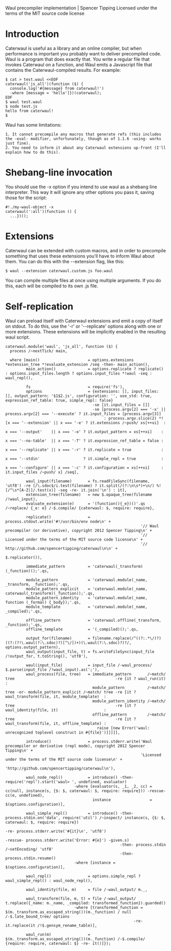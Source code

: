 Waul precompiler implementation | Spencer Tipping
Licensed under the terms of the MIT source code license

# Introduction

Caterwaul is useful as a library and an online compiler, but when performance is important you probably want to deliver precompiled code. Waul is a program that does exactly that. You write a
regular file that invokes Caterwaul on a function, and Waul emits a Javascript file that contains the Caterwaul-compiled results. For example:

    $ cat > test.waul <<EOF
    caterwaul('js_all')(function ($) {
      console.log('#{message} from caterwaul!')
      -where [message = 'hello']})(caterwaul);
    EOF
    $ waul test.waul
    $ node test.js
    hello from caterwaul!
    $

Waul has some limitations:

    1. It cannot precompile any macros that generate refs (this includes the -eval- modifier, unfortunately, though as of 1.1.6 -using- works just fine).
    2. You need to inform it about any Caterwaul extensions up-front (I'll explain how to do this).

# Shebang-line invocation

You should use the -x option if you intend to use waul as a shebang line interpreter. This way it will ignore any other options you pass it, saving those for the script:

    #!./my-waul-object -x
    caterwaul(':all')(function () {
      ...})();

# Extensions

Caterwaul can be extended with custom macros, and in order to precompile something that uses these extensions you'll have to inform Waul about them. You can do this with the --extension flag,
like this:

    $ waul --extension caterwaul.custom.js foo.waul

You can compile multiple files at once using multiple arguments. If you do this, each will be compiled to its own .js file.

# Self-replication

Waul can preload itself with Caterwaul extensions and emit a copy of itself on stdout. To do this, use the '-r' or '--replicate' options along with one or more extensions. These extensions
will be implicitly enabled in the resulting waul script.

    caterwaul.module('waul', 'js_all', function ($) {
      process /~nextTick/ main,

      where [main()                     = options.extensions *extension_tree *!evaluate_extension /seq -then- main_action(),
             main_action()              = options.replicate ? replicate() : options.input_files.length ? options.input_files *!waul -seq : waul_repl(),

             fs                         = require('fs'),
             options                    = {extensions: [], input_files: [], output_pattern: '$1$2.js', configuration: '', use_std: true, expression_ref_table: true, simple_repl: false}
                                          -se [it.input_files = []]
                                          -se [process.argv[2] === '-x' || process.argv[2] === '--execute' ? it.input_files = [process.argv[3]]
                                               : process.argv.slice(2) *![x === '--extension' || x === '-e' ? it.extensions /~push/ xs[++xi]  :
                                                                          x === '--output'    || x === '-o' ? it.output_pattern = xs[++xi]    :
                                                                          x === '--no-table'  || x === '-T' ? it.expression_ref_table = false :
                                                                          x === '--replicate' || x === '-r' ? it.replicate = true             :
                                                                          x === '--stdin'                   ? it.simple_repl = true           :
                                                                          x === '--configure' || x === '-c' ? it.configuration = xs[++xi]     : it.input_files /~push/ x] /seq],

             waul_input(filename)       = fs.readFileSync(filename, 'utf8') -re [/\.sdoc$/i.test(filename) ? it.split(/(?:\n\s*)+\n/) %![/^\s*[A-Z|]/.test(x)] -seq -re- it.join('\n') : it],
             extension_tree(filename)   = new $.opaque_tree(filename /!waul_input),
             evaluate_extension(e)      = '(function(){_e})()'.qs /~replace/ {_e: e} /-$.compile/ {caterwaul: $, require: require},

             replicate()                = process.stdout.write('#!/usr/bin/env node\n' +
                                                               '// Waul precompiler (or derivative), copyright 2012 Spencer Tipping\n' +
                                                               '// Licensed under the terms of the MIT source code license\n' +
                                                               '// http://github.com/spencertipping/caterwaul\n\n' +
                                                               $.replicator()),

             immediate_pattern          = 'caterwaul(_transform)(_function)();'.qs,

             module_pattern             = 'caterwaul.module(_name, _transform, _function);'.qs,
             module_pattern_explicit    = 'caterwaul.module(_name, caterwaul(_transform)(_function));'.qs,
             module_pattern_identity    = 'caterwaul.module(_name, function (_formal) {_body});'.qs,
             module_template            = 'caterwaul.module(_name, _compiled);'.qs,

             offline_pattern            = 'caterwaul.offline(_transform, _function);'.qs,
             offline_template           = '(_compiled)();'.qs,

             output_for(filename)       = filename.replace(/^((?:.*\/)?)((?:(?!\.waul(?:\.sdoc)?)[^\/])+)(\.waul(?:\.sdoc)?)?/, options.output_pattern),
             waul_output(input_file, t) = fs.writeFileSync(input_file /!output_for, t.toString(), 'utf8'),

             waul(input_file)           = input_file /-waul_process/ $.parse(input_file /!waul_input).as(';'),
             waul_process(file, tree)   = immediate_pattern       /~match/ tree                                            -re [it ? waul_run(it)                               :
                                          module_pattern          /~match/ tree -or- module_pattern_explicit /~match/ tree -re [it ? waul_transform(file, it, module_template)  :
                                          module_pattern_identity /~match/ tree                                            -re [it ? waul_identity(file, it)                    :
                                          offline_pattern         /~match/ tree                                            -re [it ? waul_transform(file, it, offline_template) :
                                            raise [new Error('waul: unrecognized toplevel construct in #{file}')]]]]],

             introduce()                = process.stderr.write('Waul precompiler or derivative (repl mode), copyright 2012 Spencer Tipping\n' +
                                                               'Licensed under the terms of the MIT source code license\n' +
                                                               'http://github.com/spencertipping/caterwaul\n'),

             waul_node_repl()           = introduce() -then- require('repl').start('waul> ', undefined, evaluator)
                                  -where [evaluator(s, _1, _2, cc) = cc(null, instance(s, {$: $, caterwaul: $, require: require})) -rescue- cc(e, undefined),
                                          instance                 = $(options.configuration)],

             waul_simple_repl()         = introduce() -then- process.stdin.on('data', require('util') /~inspect/ instance(s, {$: $, caterwaul: $, require: require})
                                                                                      -re- process.stderr.write('#{it}\n', 'utf8')
                                                                                      -rescue- process.stderr.write('Error: #{e}') -given.s)
                                                      -then- process.stdin /~setEncoding/ 'utf8'
                                                      -then- process.stdin.resume()
                                  -where [instance = $(options.configuration)],

             waul_repl()                = options.simple_repl ? waul_simple_repl() : waul_node_repl(),

             waul_identity(file, m)     = file /-waul_output/ m._,

             waul_transform(file, m, t) = file /-waul_output/ t.replace({_name: m._name, _compiled: transformed_function}).guarded()
                                  -where [transformed_function = $(m._transform.as_escaped_string())(m._function) / null /-$.late_bound_tree/ options
                                                            -re- it.replace(it /!$.gensym_rename_table)],

             waul_run(m)                = $(m._transform.as_escaped_string())(m._function) /-$.compile/ {require: require, caterwaul: $} -re- it()]});